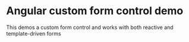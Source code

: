 # Angular custom form control demo

This demos a custom form control and works with both reactive and template-driven forms

